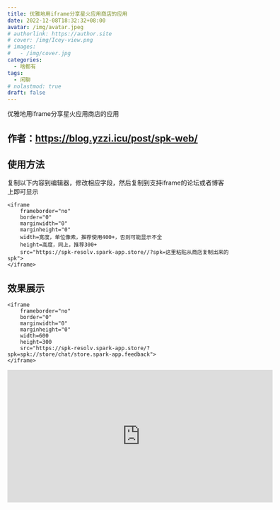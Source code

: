 ```yaml
---
title: 优雅地用iframe分享星火应用商店的应用
date: 2022-12-08T18:32:32+08:00
avatar: /img/avatar.jpeg
# authorlink: https://author.site
# cover: /img/Icey-view.png
# images:
#   - /img/cover.jpg
categories:
  - 啥都有
tags:
  - 闲聊
# nolastmod: true
draft: false
---
```


优雅地用iframe分享星火应用商店的应用

<!--more-->


## 作者：https://blog.yzzi.icu/post/spk-web/

## 使用方法

复制以下内容到编辑器，修改相应字段，然后复制到支持iframe的论坛或者博客上即可显示

```
<iframe
    frameborder="no"
    border="0"
    marginwidth="0"
    marginheight="0"
    width=宽度，单位像素，推荐使用400+，否则可能显示不全
    height=高度，同上，推荐300+
    src="https://spk-resolv.spark-app.store//?spk=这里粘贴从商店复制出来的spk">
</iframe>
```

## 效果展示

```
<iframe
    frameborder="no"
    border="0"
    marginwidth="0"
    marginheight="0"
    width=600
    height=300
    src="https://spk-resolv.spark-app.store/?spk=spk://store/chat/store.spark-app.feedback">
</iframe>

```

<iframe
    frameborder="no"
    border="0"
    marginwidth="0"
    marginheight="0"
    width=600
    height=300
    src="https://spk-resolv.spark-app.store/?spk=spk://store/chat/store.spark-app.feedback">
</iframe>
